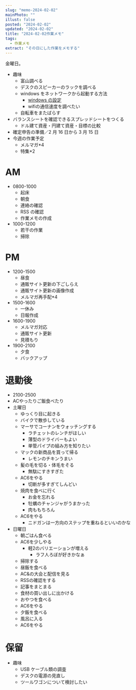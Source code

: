 ```yaml
---
slug: "memo-2024-02-02"
mainPhoto: ""
illust: false
posted: "2024-02-02"
updated: "2024-02-02"
title: "2024-02-02作業メモ"
tags:
  - 作業メモ
extract: "その日にした作業をメモする"
---
```


金曜日。

- 趣味
  - 富山調べる
  - デスクのスピーカーのラックを調べる
  - windows をネットワークから起動する方法
    - [windows の設定](https://ascii.jp/elem/000/001/785/1785177/)
    - wifiの通信速度を調べたい
  - 自転車をまたばらす
- バランスシートを確認できるスプレッドシートをつくる
  - ドル建て資産・円建て資産・目標の比較
- 確定申告の準備／2 月 16 日から 3 月 15 日
- 今週の作業予定
  - メルマガ\*4
  - 特集\*2

# AM

- 0800-1000
  - 起床
  - 朝食
  - 連絡の確認
  - RSS の確認
  - 作業メモの作成
- 1000-1200
  - 若干の作業
  - 掃除

# PM

- 1200-1500
  - 昼食
  - 通販サイト更新の下ごしらえ
  - 通販サイト更新の画像作成
  - メルマガ再手配*4
- 1500-1600
  - 一休み
  - 日報作成
- 1600-1900
  - メルマガ対応
  - 通販サイト更新
  - 見積もり
- 1900-2100
  - 夕食
  - バックアップ


# 退勤後

- 2100-2500
 - ACやったりご飯食べたり
- 土曜日
  - ゆっくり目に起きる
  - バイクで散歩している
  - マーサでコーナンをウォッチングする
    - ラチェットのレンチがほしい
    - 薄型のドライバーもよい
    - 単管パイプの組み方を知りたい
  - マックの新商品を買って帰る
    - レモンのチキンうまい
  - 髪の毛を切る・体毛をそる
    - 無駄にすきすぎた
  - AC6をやる
    - 切断が多すぎてしんどい
  - 焼肉を食べに行く
    - お金を忘れる
    - 牡蠣のチャンジャがうまかった
    - 肉ももちろん
  - AC6をやる
    - ニドガンは一方向のステップを重ねるといいのかな
- 日曜日
  - 朝ごはん食べる
  - AC6を少しやる
    - 軽2のバリエーションが増える
      - ラフ人ろぼが好きかなぁ
  - 掃除する
  - 昼飯を食べる
  - AC&の大会と配信を見る
  - RSSの確認をする
  - 記事をまとまる
  - 食材の買い出しに出かける
  - おやつを食べる
  - AC6をやる
  - 夕飯を食べる
  - 風呂に入る
  - AC6をやる


# 保留

- 趣味
  - USB ケーブル類の調査
  - デスクの電源の見直し
  - ツールワゴンについて検討したい